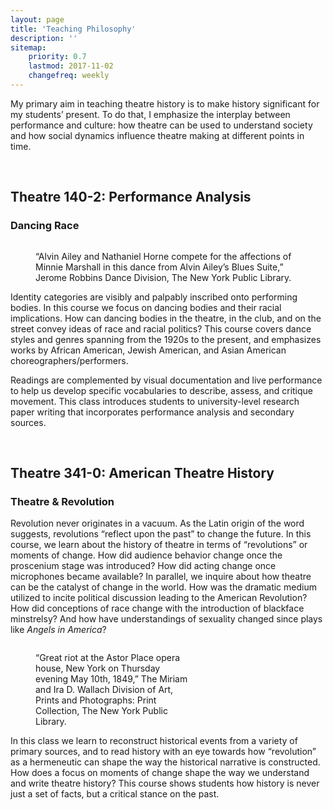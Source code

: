 ```yaml
---
layout: page
title: 'Teaching Philosophy'
description: ''
sitemap:
    priority: 0.7
    lastmod: 2017-11-02
    changefreq: weekly
---
```

My primary aim in teaching theatre history is to make history significant for my students’ present. To do that, I emphasize the interplay between performance and culture: how theatre can be used to understand society and how social dynamics influence theatre making at different points in time.

<br/>

## Theatre 140-2: Performance Analysis
### Dancing Race

<figure class="image right"><img src="{{ "/images/Ailey.jpg" | absolute_url }}" alt="" /><p class="image figcaption">“Alvin Ailey and Nathaniel Horne compete for the affections of Minnie Marshall in this dance from Alvin Ailey’s Blues Suite,” Jerome Robbins Dance Division, The New York Public Library.</p></figure>

Identity categories are visibly and palpably inscribed onto performing bodies. In this course we focus on dancing bodies and their racial implications. How can dancing bodies in the theatre, in the club, and on the street convey ideas of race and racial politics? This course covers dance styles and genres spanning from the 1920s to the present, and emphasizes works by African American, Jewish American, and Asian American choreographers/performers.

Readings are complemented by visual documentation and live performance to help us develop specific vocabularies to describe, assess, and critique movement. This class introduces students to university-level research paper writing that incorporates performance analysis and secondary sources.

<br>

## Theatre 341-0: American Theatre History
### Theatre & Revolution

Revolution never originates in a vacuum. As the Latin origin of the word suggests, revolutions “reflect upon the past” to change the future. In this course, we learn about the history of theatre in terms of “revolutions” or moments of change. How did audience behavior change once the proscenium stage was introduced? How did acting change once microphones became available? In parallel, we inquire about how theatre can be the catalyst of change in the world. How was the dramatic medium utilized to incite political discussion leading to the American Revolution? How did conceptions of race change with the introduction of blackface minstrelsy? And how have understandings of sexuality changed since plays like <i>Angels in America</i>?

<figure class="image left" style="max-width: 50%;"><img src="{{ "/images/astor_place.jpeg" | absolute_url }}" alt="" /><p class="image figcaption">“Great riot at the Astor Place opera house, New York on Thursday evening May 10th, 1849,” The Miriam and Ira D. Wallach Division of Art, Prints and Photographs: Print Collection, The New York Public Library. </p></figure>
In this class we learn to reconstruct historical events from a variety of primary sources, and to read history with an eye towards how “revolution” as a hermeneutic can shape the way the historical narrative is constructed. How does a focus on moments of change shape the way we understand and write theatre history? This course shows students how history is never just a set of facts, but a critical stance on the past.

<br>
<br>
